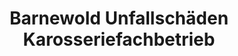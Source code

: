 ---
title: "Barnewold Unfallschäden Karosseriefachbetrieb"
url: /herne/barnewold-unfallschaeden-karosseriefachbetrieb/
shop: Autowerkstatt
---